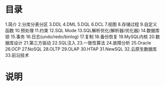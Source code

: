 # 目录
1.简介
2.分库分表分区
3.DDL
4.DML
5.DQL
6.DCL
7.视图
8.存储过程
9.自定义函数
10.预处理
11.约束
12.SQL Mode
13.SQL解析优化(解析器/优化器)
14.数据库锁
15.事务
16.日志(undo/redo/binlog)
17.复制
18.备份恢复
19.MySQL内核
20.数据库设计
21.第三方驱动
22.SQL注入
23.一致性算法
24.故障分析
25.Oracle
26.OCP
27.NoSQL
28.OLTP
29.OLAP
30.HTAP
31.NewSQL
32.云原生数据库
33.前沿技术

# 说明
